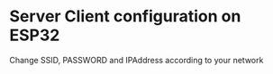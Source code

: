 # Server Client configuration on ESP32

Change SSID, PASSWORD and IPAddress according to your network

